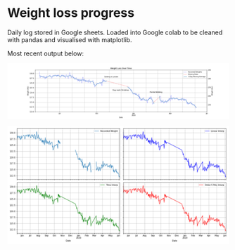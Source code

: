 # Weight loss progress
Daily log stored in Google sheets. Loaded into Google colab to be cleaned with pandas and visualised with matplotlib. 

Most recent output below:

![](/Weight_tracker/Weight_loss_annotated.png)

![](/Weight_tracker/Interpolation_Methods.png)
